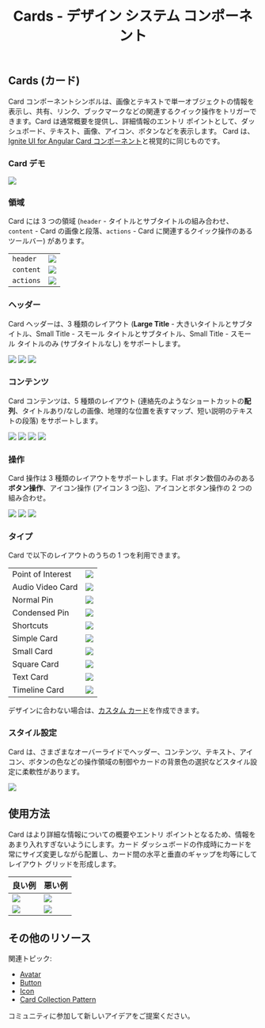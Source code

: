﻿---
title: Cards - デザイン システム コンポーネント
_description: Card コンポーネント シンボルは、シングル オブジェクトを説明するための関連操作で拡張した画像とテキストを含みます。
_keywords: デザイン システム, Sketch, Ignite UI for Angular, コンポーネント, UI ライブラリ, ウィジェット
_language: ja
---

## Cards (カード)

Card コンポーネントシンボルは、画像とテキストで単一オブジェクトの情報を表示し、共有、リンク、ブックマークなどの関連するクイック操作をトリガーできます。Card は通常概要を提供し、詳細情報のエントリ ポイントとして、ダッシュボード、テキスト、画像、アイコン、ボタンなどを表示します。 Card は、[Ignite UI for Angular Card コンポーネント](https://jp.infragistics.com/products/ignite-ui-angular/angular/components/card.html)と視覚的に同じものです。

### Card デモ

<img class="responsive-img" src="../images/card_demo.png" srcset="../images/card_demo@2x.png 2x" />

### 領域

Card には 3 つの領域 (`header` - タイトルとサブタイトルの組み合わせ、`content` - Card の画像と段落、`actions` - Card に関連するクイック操作のあるツールバー) があります。

|           |                                                                                                |
| --------- | ---------------------------------------------------------------------------------------------- |
| `header`  | <img class="responsive-img" src="../images/card_headerl.png" srcset="../images/card_headerL@2x.png 2x" />             |
| `content` | <img class="responsive-img" src="../images/card_content_image.png" srcset="../images/card_content_image@2x.png 2x" /> |
| `actions` | <img class="responsive-img" src="../images/card_actions_icons.png" srcset="../images/card_actions_icons@2x.png 2x" /> |

### ヘッダー

Card ヘッダーは、3 種類のレイアウト (**Large Title** - 大きいタイトルとサブタイトル、Small Title - スモール タイトルとサブタイトル、Small Title - スモール タイトルのみ (サブタイトルなし) をサポートします。

<img class="responsive-img" src="../images/card_headerl.png" srcset="../images/card_headerL@2x.png 2x" />
<img class="responsive-img" src="../images/card_headers.png" srcset="../images/card_headerS@2x.png 2x" />
<img class="responsive-img" src="../images/card_header_title.png" srcset="../images/card_header_title@2x.png 2x" />

### コンテンツ

Card コンテンツは、5 種類のレイアウト (連絡先のようなショートカットの**配列**、タイトルあり/なしの画像、地理的な位置を表すマップ、短い説明のテキストの段落) をサポートします。

<img class="responsive-img" src="../images/card_content_shortcuts.png" srcset="../images/card_content_shortcuts@2x.png 2x" />
<img class="responsive-img" src="../images/card_content_image.png" srcset="../images/card_content_image@2x.png 2x" />
<img class="responsive-img" src="../images/card_content_map.png" srcset="../images/card_content_map@2x.png 2x" />
<img class="responsive-img" src="../images/card_content_paragraph.png" srcset="../images/card_content_paragraph@2x.png 2x" />

### 操作

Card 操作は 3 種類のレイアウトをサポートします。Flat ボタン数個のみのある**ボタン操作**、アイコン操作 (アイコン 3 つ迄)、アイコンとボタン操作の 2 つの組み合わせ。

<img class="responsive-img" src="../images/card_actions_buttons.png" srcset="../images/card_actions_buttons@2x.png 2x" />
<img class="responsive-img" src="../images/card_actions_icons.png" srcset="../images/card_actions_icons@2x.png 2x" />
<img class="responsive-img" src="../images/card_actions_mixed.png" srcset="../images/card_actions_mixed@2x.png 2x" />

### タイプ

Card で以下のレイアウトのうちの 1 つを利用できます。

|                   |                                                                                                |
| ----------------- | ---------------------------------------------------------------------------------------------- |
| Point of Interest | <img class="responsive-img" src="../images/card_poi.png" srcset="../images/card_poi@2x.png 2x" />                     |
| Audio Video Card  | <img class="responsive-img" src="../images/card_av.png" srcset="../images/card_av@2x.png 2x" />                       |
| Normal Pin        | <img class="responsive-img" src="../images/card_normal-pin.png" srcset="../images/card_normal-pin@2x.png 2x" />       |
| Condensed Pin     | <img class="responsive-img" src="../images/card_condensed-pin.png" srcset="../images/card_condensed-pin@2x.png 2x" /> |
| Shortcuts         | <img class="responsive-img" src="../images/card_shortcuts.png" srcset="../images/card_shortcuts@2x.png 2x" />         |
| Simple Card       | <img class="responsive-img" src="../images/card_simple.png" srcset="../images/card_simple@2x.png 2x" />               |
| Small Card        | <img class="responsive-img" src="../images/card_small.png" srcset="../images/card_small@2x.png 2x" />                 |
| Square Card       | <img class="responsive-img" src="../images/card_square.png" srcset="../images/card_square@2x.png 2x" />               |
| Text Card         | <img class="responsive-img" src="../images/card_text.png" srcset="../images/card_text@2x.png 2x" />                   |
| Timeline Card     | <img class="responsive-img" src="../images/card_timeline.png" srcset="../images/card_timeline@2x.png 2x" />           |

デザインに合わない場合は、[カスタム カード](cards-custom.md)を作成できます。

### スタイル設定

Card は、さまざまなオーバーライドでヘッダー、コンテンツ、テキスト、アイコン、ボタンの色などの操作領域の制御やカードの背景色の選択などスタイル設定に柔軟性があります。

<img class="responsive-img" src="../images/card_styling.png" srcset="../images/card_styling@2x.png 2x" />

## 使用方法

Card はより詳細な情報についての概要やエントリ ポイントとなるため、情報をあまり入れすぎないようにします。カード ダッシュボードの作成時にカードを常にサイズ変更しながら配置し、カード間の水平と垂直のギャップを均等にしてレイアウト グリッドを形成します。

| 良い例                                                                     | 悪い例                                                                         |
| -------------------------------------------------------------------------- | ------------------------------------------------------------------------------ |
| <img class="responsive-img" src="../images/card_do1.png" srcset="../images/card_do1@2x.png 2x" /> | <img class="responsive-img" src="../images/card_dont1.png" srcset="../images/card_dont1@2x.png 2x" /> |
| <img class="responsive-img" src="../images/card_do2.png" srcset="../images/card_do2@2x.png 2x" /> | <img class="responsive-img" src="../images/card_dont2.png" srcset="../images/card_dont2@2x.png 2x" /> |

## その他のリソース

関連トピック:

- [Avatar](avatar.md)
- [Button](button.md)
- [Icon](icon.md)
- [Card Collection Pattern](../patterns/card-collection.md)
  <div class="divider--half"></div>

コミュニティに参加して新しいアイデアをご提案ください。


